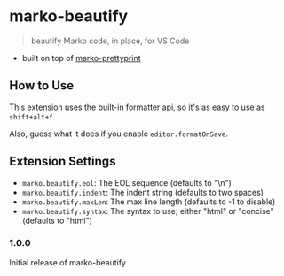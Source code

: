 # marko-beautify

> beautify Marko code, in place, for VS Code

* built on top of [marko-prettyprint](https://github.com/marko-js/marko-prettyprint)

## How to Use

This extension uses the built-in formatter api,
so it's as easy to use as `shift+alt+f`.

Also, guess what it does if you enable `editor.formatOnSave`.

## Extension Settings

* `marko.beautify.eol`: The EOL sequence (defaults to "\n")
* `marko.beautify.indent`: The indent string (defaults to two spaces)
* `marko.beautify.maxLen`: The max line length (defaults to -1 to disable)
* `marko.beautify.syntax`: The syntax to use; either "html" or "concise" (defaults to "html")

### 1.0.0

Initial release of marko-beautify
